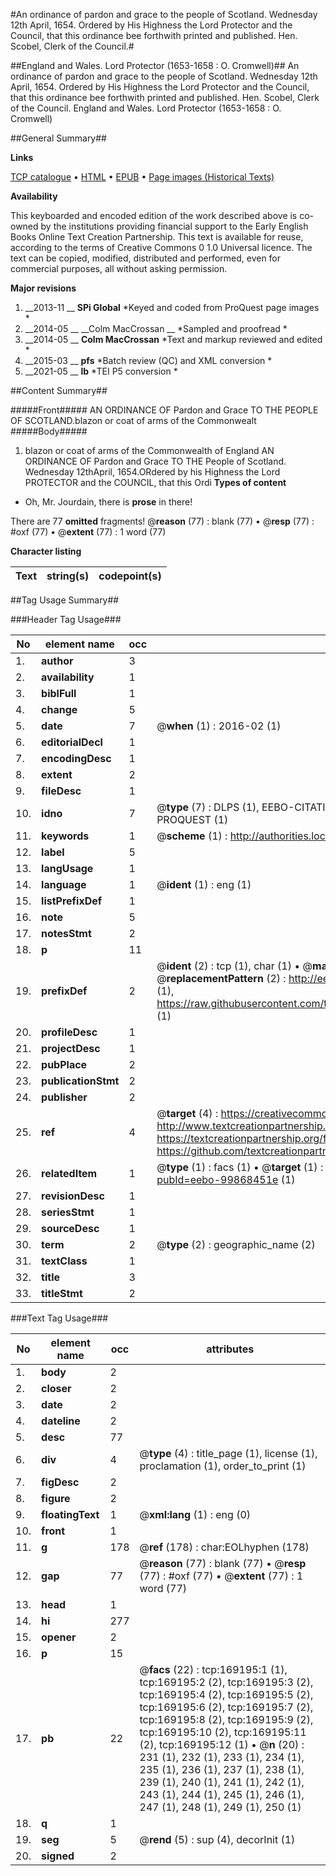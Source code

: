 #An ordinance of pardon and grace to the people of Scotland. Wednesday 12th April, 1654. Ordered by His Highness the Lord Protector and the Council, that this ordinance bee forthwith printed and published. Hen. Scobel, Clerk of the Council.#

##England and Wales. Lord Protector (1653-1658 : O. Cromwell)##
An ordinance of pardon and grace to the people of Scotland. Wednesday 12th April, 1654. Ordered by His Highness the Lord Protector and the Council, that this ordinance bee forthwith printed and published. Hen. Scobel, Clerk of the Council.
England and Wales. Lord Protector (1653-1658 : O. Cromwell)

##General Summary##

**Links**

[TCP catalogue](http://www.ota.ox.ac.uk/tcp/)  • 
[HTML](http://tei.it.ox.ac.uk/tcp/Texts-HTML/free/A74/A74514.html)  • 
[EPUB](http://tei.it.ox.ac.uk/tcp/Texts-EPUB/free/A74/A74514.epub) • 
[Page images (Historical Texts)](https://historicaltexts.jisc.ac.uk/eebo-99868451e)

**Availability**

This keyboarded and encoded edition of the work described above is co-owned by the
    institutions providing financial support to the Early English Books Online Text Creation
    Partnership. This text is available for reuse, according to the terms of  Creative Commons 0 1.0 Universal
    licence. The text can be copied, modified, distributed and performed, even for commercial
    purposes, all without asking permission.

**Major revisions**

1. __2013-11 __ __SPi Global__ *Keyed and coded from ProQuest page images *
1. __2014-05 __ __Colm MacCrossan __ *Sampled and proofread *
1. __2014-05 __ __Colm MacCrossan__ *Text and markup reviewed and edited *
1. __2015-03 __ __pfs__ *Batch review (QC) and XML conversion *
1. __2021-05 __ __lb__ *TEI P5 conversion *

##Content Summary##

#####Front#####
AN ORDINANCE OF Pardon and Grace TO THE PEOPLE OF SCOTLAND.blazon or coat of arms of the Commonwealt
#####Body#####

1. blazon or coat of arms of the Commonwealth of England AN ORDINANCE OF Pardon and Grace TO THE People of Scotland.
Wednesday 12thApril, 1654.ORdered by his Highness the Lord PROTECTOR and the COUNCIL, that this Ordi
**Types of content**

  * Oh, Mr. Jourdain, there is **prose** in there!

There are 77 **omitted** fragments! 
 @__reason__ (77) : blank (77)  •  @__resp__ (77) : #oxf (77)  •  @__extent__ (77) : 1 word (77)

**Character listing**


|Text|string(s)|codepoint(s)|
|---|---|---|

##Tag Usage Summary##

###Header Tag Usage###

|No|element name|occ|attributes|
|---|---|---|---|
|1.|__author__|3||
|2.|__availability__|1||
|3.|__biblFull__|1||
|4.|__change__|5||
|5.|__date__|7| @__when__ (1) : 2016-02 (1)|
|6.|__editorialDecl__|1||
|7.|__encodingDesc__|1||
|8.|__extent__|2||
|9.|__fileDesc__|1||
|10.|__idno__|7| @__type__ (7) : DLPS (1), EEBO-CITATION (1), VID (1), EEBO-PROQUEST (1), STC (2), PROQUEST (1)|
|11.|__keywords__|1| @__scheme__ (1) : http://authorities.loc.gov/ (1)|
|12.|__label__|5||
|13.|__langUsage__|1||
|14.|__language__|1| @__ident__ (1) : eng (1)|
|15.|__listPrefixDef__|1||
|16.|__note__|5||
|17.|__notesStmt__|2||
|18.|__p__|11||
|19.|__prefixDef__|2| @__ident__ (2) : tcp (1), char (1)  •  @__matchPattern__ (2) : ([0-9\-]+):([0-9IVX]+) (1), (.+) (1)  •  @__replacementPattern__ (2) : http://eebo.chadwyck.com/downloadtiff?vid=$1&page=$2 (1), https://raw.githubusercontent.com/textcreationpartnership/Texts/master/tcpchars.xml#$1 (1)|
|20.|__profileDesc__|1||
|21.|__projectDesc__|1||
|22.|__pubPlace__|2||
|23.|__publicationStmt__|2||
|24.|__publisher__|2||
|25.|__ref__|4| @__target__ (4) : https://creativecommons.org/publicdomain/zero/1.0/ (1), http://www.textcreationpartnership.org/docs/. (1), https://textcreationpartnership.org/faq/#faq05 (1), https://github.com/textcreationpartnership (1)|
|26.|__relatedItem__|1| @__type__ (1) : facs (1)  •  @__target__ (1) : https://data.historicaltexts.jisc.ac.uk/view?pubId=eebo-99868451e (1)|
|27.|__revisionDesc__|1||
|28.|__seriesStmt__|1||
|29.|__sourceDesc__|1||
|30.|__term__|2| @__type__ (2) : geographic_name (2)|
|31.|__textClass__|1||
|32.|__title__|3||
|33.|__titleStmt__|2||


###Text Tag Usage###

|No|element name|occ|attributes|
|---|---|---|---|
|1.|__body__|2||
|2.|__closer__|2||
|3.|__date__|2||
|4.|__dateline__|2||
|5.|__desc__|77||
|6.|__div__|4| @__type__ (4) : title_page (1), license (1), proclamation (1), order_to_print (1)|
|7.|__figDesc__|2||
|8.|__figure__|2||
|9.|__floatingText__|1| @__xml:lang__ (1) : eng (0)|
|10.|__front__|1||
|11.|__g__|178| @__ref__ (178) : char:EOLhyphen (178)|
|12.|__gap__|77| @__reason__ (77) : blank (77)  •  @__resp__ (77) : #oxf (77)  •  @__extent__ (77) : 1 word (77)|
|13.|__head__|1||
|14.|__hi__|277||
|15.|__opener__|2||
|16.|__p__|15||
|17.|__pb__|22| @__facs__ (22) : tcp:169195:1 (1), tcp:169195:2 (2), tcp:169195:3 (2), tcp:169195:4 (2), tcp:169195:5 (2), tcp:169195:6 (2), tcp:169195:7 (2), tcp:169195:8 (2), tcp:169195:9 (2), tcp:169195:10 (2), tcp:169195:11 (2), tcp:169195:12 (1)  •  @__n__ (20) : 231 (1), 232 (1), 233 (1), 234 (1), 235 (1), 236 (1), 237 (1), 238 (1), 239 (1), 240 (1), 241 (1), 242 (1), 243 (1), 244 (1), 245 (1), 246 (1), 247 (1), 248 (1), 249 (1), 250 (1)|
|18.|__q__|1||
|19.|__seg__|5| @__rend__ (5) : sup (4), decorInit (1)|
|20.|__signed__|2||
